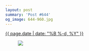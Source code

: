 ```yaml
---
layout: post
summary: 'Post #644'
og_image: 644-960.jpg
---
```


<p>
 <time>
  <a href="/644">
   {{ page.date | date: "%B %-d, %Y" }}
  </a>
 </time>
 <a href="/644">
  <figure data-taken="7/8/2017">
   <img sizes="(min-width: 700px) 50vw, calc(100vw - 2rem)" src="{{ site.assets_url }}/644-480.jpg" srcset="{{ site.assets_url }}/644-240.jpg 240w, {{ site.assets_url }}/644-480.jpg 480w, {{ site.assets_url }}/644-720.jpg 720w, {{ site.assets_url }}/644-960.jpg 960w"/>
  </figure>
 </a>
</p>
